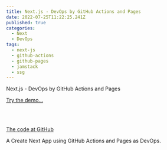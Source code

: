 ```yaml
---
title: Next.js - DevOps by GitHub Actions and Pages
date: 2022-07-25T11:22:25.241Z
published: true
categories:
  - Next
  - DevOps
tags:
  - next-js
  - github-actions
  - github-pages
  - jamstack
  - ssg
---
```

Next.js - DevOps by GitHub Actions and Pages

<a href="https://persteenolsen.github.io/gh-actions-pages-next-js-one/" target="_blank">Try the demo...</a>

<br /><br />

<a href="https://github.com/persteenolsen/gh-actions-pages-next-js-one" target="_blank">The code at GitHub</a>

A Create Next App using GitHub Actions and Pages as DevOps.